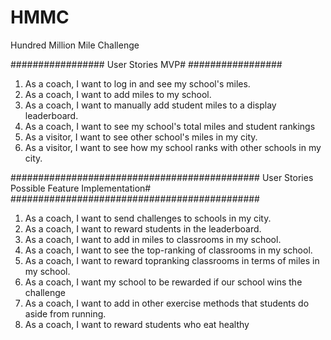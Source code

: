 HMMC
====

Hundred Million Mile Challenge 

#################
User Stories MVP#
#################

1. As a coach, I want to log in and see my school's miles.
2. As a coach, I want to add miles to my school.
3. As a coach, I want to manually add student miles to a display leaderboard.
4. As a coach, I want to see my school's total miles and student rankings
5. As a visitor, I want to see other school's miles in my city.
6. As a visitor, I want to see how my school ranks with other schools in my city.


#############################################
User Stories Possible Feature Implementation#
#############################################

1. As a coach, I want to send challenges to schools in my city.
2. As a coach, I want to reward students in the leaderboard.
3. As a coach, I want to add in miles to classrooms in my school.
4. As a coach, I want to see the top-ranking of classrooms in my school.
5. As a coach, I want to reward topranking classrooms in terms of miles in my school.
6. As a coach, I want my school to be rewarded if our school wins the challenge
7. As a coach, I want to add in other exercise methods that students do aside from running.
8. As a coach, I want to reward students who eat healthy

